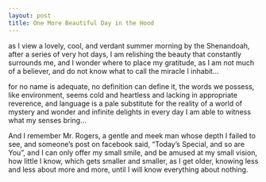 ```yaml
---
layout: post
title: One More Beautiful Day in the Hood
---
```


as I view a lovely, cool, and verdant summer morning
by the Shenandoah, after a series of very hot days,
I am relishing the beauty that constantly surrounds me,
and I wonder where to place my gratitude,
as I am not much of a believer, and do not know
what to call the miracle I inhabit…

for no name is adequate, no definition can define it,
the words we possess, like environment, seems cold
and heartless and lacking in appropriate reverence,
and language is a pale substitute for the reality
of a world of mystery and wonder and infinite delights
in every day I am able to witness what my senses bring…

And I remember Mr. Rogers, a gentle and meek man
whose depth I failed to see, and someone’s post on facebook said,
“Today’s Special, and so are You”, and I can only offer
my small smile, and be amused at my small vision,
how little I know, which gets smaller and smaller,
as I get older, knowing less and less about more and more,
until I will know everything about nothing.
